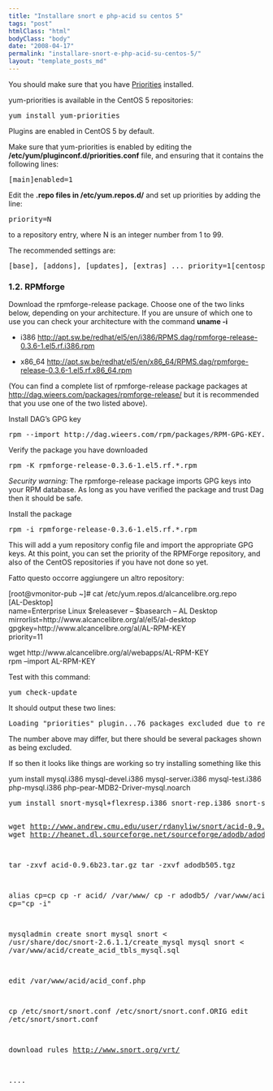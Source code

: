 ```yaml
---
title: "Installare snort e php-acid su centos 5"
tags: "post"
htmlClass: "html"
bodyClass: "body"
date: "2008-04-17"
permalink: "installare-snort-e-php-acid-su-centos-5/"
layout: "template_posts_md"
---
```

<p class="line862">You should make sure that you have <a href="http://wiki.centos.org/PackageManagement/Yum/Priorities">Priorities</a> installed.</p>
<p class="line867">
<p class="line874">yum-priorities is available in the CentOS 5 repositories:</p>
<p class="line867">
<pre>yum install yum-priorities</pre>
<p class="line874">Plugins are enabled in CentOS 5 by default.</p>
<p class="line862">Make sure that yum-priorities is enabled by editing the <strong>/etc/yum/pluginconf.d/priorities.conf</strong> file, and ensuring that it contains the following lines:</p>
<p class="line867">
<pre>[main]enabled=1</pre>
<p class="line862">Edit the <strong>.repo files in /etc/yum.repos.d/</strong> and set up priorities by adding the line:</p>
<p class="line867">
<pre>priority=N</pre>
<p class="line874">to a repository entry, where N is an integer number from 1 to 99.</p>
<p class="line874">The recommended settings are:</p>
<pre>[base], [addons], [updates], [extras] ... priority=1[centosplus],[contrib] ... priority=2Third Party Repos such as rpmforge ... priority=N  (where N is &gt; 10 and based on your preference)</pre>
<p class="line867">
<h3 id="head-b2e1db5c8b5c90cbd2e854ee070ba1e0da8824dd">1.2. RPMforge</h3>
<p class="line862">Download the rpmforge-release package. Choose one of the two links below, depending on your architecture. If you are unsure of which one to use you can check your architecture with the command <strong>uname -i</strong></p>
<ul>
<li>
<p class="line862">i386 <a class="http" href="http://apt.sw.be/redhat/el5/en/i386/RPMS.dag/rpmforge-release-0.3.6-1.el5.rf.i386.rpm">http://apt.sw.be/redhat/el5/en/i386/RPMS.dag/rpmforge-release-0.3.6-1.el5.rf.i386.rpm</a></p>
</li>
<li>
<p class="line862">x86_64 <a class="http" href="http://apt.sw.be/redhat/el5/en/x86_64/RPMS.dag/rpmforge-release-0.3.6-1.el5.rf.x86_64.rpm">http://apt.sw.be/redhat/el5/en/x86_64/RPMS.dag/rpmforge-release-0.3.6-1.el5.rf.x86_64.rpm</a></p>
</li>
</ul>
<p class="line862">(You can find a complete list of rpmforge-release package packages at <a class="http" href="http://dag.wieers.com/packages/rpmforge-release/">http://dag.wieers.com/packages/rpmforge-release/</a> but it is recommended that you use one of the two listed above).</p>
<p class="line874">Install DAG&#8217;s GPG key</p>
<pre>rpm --import http://dag.wieers.com/rpm/packages/RPM-GPG-KEY.dag.txt</pre>
<p class="line874">Verify the package you have downloaded</p>
<pre>rpm -K rpmforge-release-0.3.6-1.el5.rf.*.rpm</pre>
<p class="line867"><em>Security warning:</em> The rpmforge-release package imports GPG keys into your RPM database. As long as you have verified the package and trust Dag then it should be safe.</p>
<p class="line874">Install the package</p>
<pre>rpm -i rpmforge-release-0.3.6-1.el5.rf.*.rpm</pre>
<p class="line874">This will add a yum repository config file and import the appropriate GPG keys. At this point, you can set the priority of the RPMForge repository, and also of the CentOS repositories if you have not done so yet.</p>
<p class="line874">Fatto questo occorre aggiungere un altro repository:</p>
<p class="line874">[root@vmonitor-pub ~]# cat /etc/yum.repos.d/alcancelibre.org.repo<br />
[AL-Desktop]<br />
name=Enterprise Linux $releasever &#8211; $basearch &#8211; AL Desktop<br />
mirrorlist=http://www.alcancelibre.org/al/el5/al-desktop<br />
gpgkey=http://www.alcancelibre.org/al/AL-RPM-KEY<br />
priority=11</p>
<p>wget http://www.alcancelibre.org/al/webapps/AL-RPM-KEY<br />
rpm &#8211;import AL-RPM-KEY</p>
<p class="line874">
<p class="line874">
<p class="line874">Test with this command:</p>
<pre>yum check-update</pre>
<p class="line874">It should output these two lines:</p>
<pre>Loading "priorities" plugin...76 packages excluded due to repository priority protections</pre>
<p class="line874">The number above may differ, but there should be several packages shown as being excluded.</p>
<p class="line874">If so then it looks like things are working so try installing something like this</p>
<p class="line874">yum install mysql.i386 mysql-devel.i386 mysql-server.i386 mysql-test.i386 php-mysql.i386 php-pear-MDB2-Driver-mysql.noarch</p>
<p class="line874">
<pre>yum install snort-mysql+flexresp.i386 snort-rep.i386 snort-snmp+flexresp.i386 php-acid.noarch mysql-server

wget http://www.andrew.cmu.edu/user/rdanyliw/snort/acid-0.9.6b23.tar.gz
wget http://heanet.dl.sourceforge.net/sourceforge/adodb/adodb505.tgz

tar -zxvf acid-0.9.6b23.tar.gz
tar -zxvf adodb505.tgz

alias cp=cp
cp -r acid/ /var/www/
cp -r adodb5/ /var/www/acid/
alias cp="cp -i"

mysqladmin create snort
mysql snort &lt; /usr/share/doc/snort-2.6.1.1/create_mysql
mysql snort &lt; /var/www/acid/create_acid_tbls_mysql.sql

edit /var/www/acid/acid_conf.php

cp /etc/snort/snort.conf /etc/snort/snort.conf.ORIG
edit /etc/snort/snort.conf

download rules http://www.snort.org/vrt/

....</pre>
